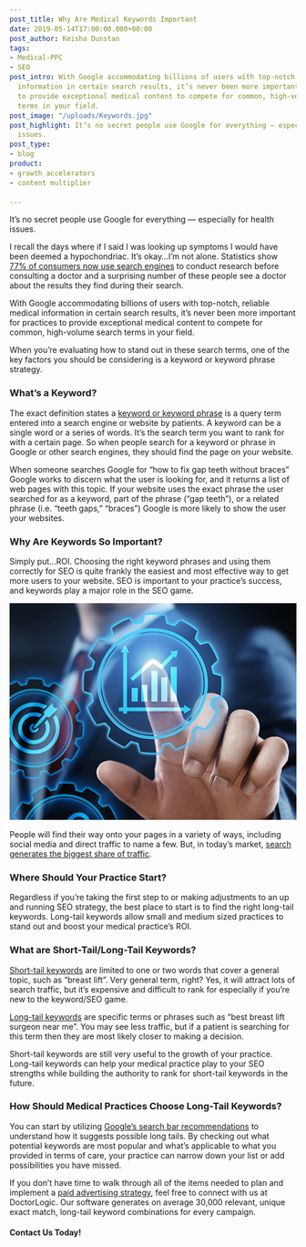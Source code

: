 ```yaml
---
post_title: Why Are Medical Keywords Important
date: 2019-05-14T17:00:00.000+00:00
post_author: Keisha Dunstan
tags:
- Medical-PPC
- SEO
post_intro: With Google accommodating billions of users with top-notch, reliable medical
  information in certain search results, it’s never been more important for practices
  to provide exceptional medical content to compete for common, high-volume search
  terms in your field.
post_image: "/uploads/Keywords.jpg"
post_highlight: It’s no secret people use Google for everything — especially for health
  issues.
post_type:
- blog
product:
- growth accelerators
- content multiplier

---
```

It’s no secret people use Google for everything — especially for health issues.

I recall the days where if I said I was looking up symptoms I would have been deemed a hypochondriac. It’s okay…I’m not alone. Statistics show [77% of consumers now use search engines](https://searchengineland.com/77-percent-of-online-health-seekers-start-at-search-engines-pew-study-145105) to conduct research before consulting a doctor and a surprising number of these people see a doctor about the results they find during their search.

With Google accommodating billions of users with top-notch, reliable medical information in certain search results, it’s never been more important for practices to provide exceptional medical content to compete for common, high-volume search terms in your field.

When you’re evaluating how to stand out in these search terms, one of the key factors you should be considering is a keyword or keyword phrase strategy.

### What’s a Keyword?

The exact definition states a [keyword or keyword phrase](https://moz.com/learn/seo/what-are-keywords) is a query term entered into a search engine or website by patients. A keyword can be a single word or a series of words. It’s the search term you want to rank for with a certain page. So when people search for a keyword or phrase in Google or other search engines, they should find the page on your website.

When someone searches Google for “how to fix gap teeth without braces” Google works to discern what the user is looking for, and it returns a list of web pages with this topic. If your website uses the exact phrase the user searched for as a keyword, part of the phrase (“gap teeth”), or a related phrase (i.e. “teeth gaps,” “braces”) Google is more likely to show the user your websites.

### Why Are Keywords So Important?

Simply put…ROI. Choosing the right keyword phrases and using them correctly for SEO is quite frankly the easiest and most effective way to get more users to your website. SEO is important to your practice’s success, and keywords play a major role in the SEO game.

![SEO is important to your practice’s success.](/uploads/Keywords.jpg)

People will find their way onto your pages in a variety of ways, including social media and direct traffic to name a few. But, in today’s market, [search generates the biggest share of traffic](https://www.businessinsider.com/search-engines-more-traffic-publishers-social-media-2017-2018-2).

### Where Should Your Practice Start?

Regardless if you’re taking the first step to or making adjustments to an up and running SEO strategy, the best place to start is to find the right long-tail keywords. Long-tail keywords allow small and medium sized practices to stand out and boost your medical practice’s ROI.

### What are Short-Tail/Long-Tail Keywords?

[Short-tail keywords](https://mechanised.co.uk/seo/short-tail-vs-long-tail-keywords/) are limited to one or two words that cover a general topic, such as “breast lift”. Very general term, right? Yes, it will attract lots of search traffic, but it’s expensive and difficult to rank for especially if you’re new to the keyword/SEO game.

[Long-tail keywords](https://www.wordstream.com/long-tail-keywords) are specific terms or phrases such as “best breast lift surgeon near me”. You may see less traffic, but if a patient is searching for this term then they are most likely closer to making a decision.

Short-tail keywords are still very useful to the growth of your practice. Long-tail keywords can help your medical practice play to your SEO strengths while building the authority to rank for short-tail keywords in the future.

### How Should Medical Practices Choose Long-Tail Keywords?

You can start by utilizing [Google’s search bar recommendations](https://www.blog.google/products/search/how-google-autocomplete-works-search/) to understand how it suggests possible long tails. By checking out what potential keywords are most popular and what’s applicable to what you provided in terms of care, your practice can narrow down your list or add possibilities you have missed.

If you don’t have time to walk through all of the items needed to plan and implement a [paid advertising strategy](https://doctorlogic.com/services/ppc/), feel free to connect with us at DoctorLogic. Our software generates on average 30,000 relevant, unique exact match, long-tail keyword combinations for every campaign.

#### Contact Us Today!